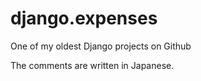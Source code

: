 # django.expenses

One of my oldest Django projects on Github

The comments are written in Japanese.

